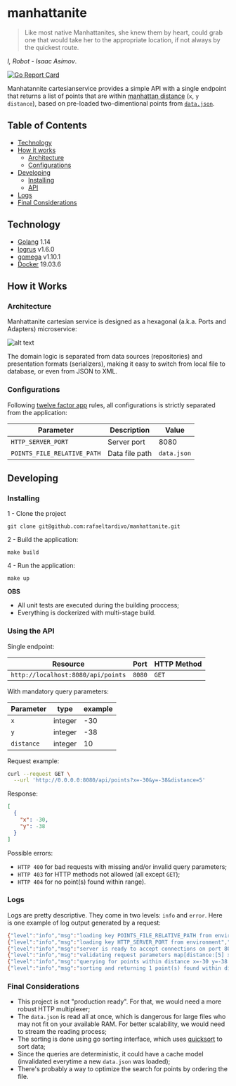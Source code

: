 # manhattanite
> Like most native Manhattanites, she knew them by heart, could grab one that would take her to the appropriate location, if not always by the quickest route. 


*I, Robot - Isaac Asimov*.

[![Go Report Card](https://goreportcard.com/badge/github.com/rafaeltardivo/manhattanite)](https://goreportcard.com/report/github.com/rafaeltardivo/manhattanite)

Manhatannite cartesianservice provides a simple API with a single endpoint that returns a list of points that are within [manhattan distance](https://xlinux.nist.gov/dads/HTML/manhattanDistance.html) (`x`, `y` `distance`), based on pre-loaded two-dimentional points from [`data.json`](data/data.json).

## Table of Contents

- [Technology](#technology)
- [How it works](#how-it-works)
	- [Architecture](#architecture)
	- [Configurations](#configurations)
- [Developing](#developing)
    - [Installing](#installing)
    - [API](#using-the-api)
- [Logs](#logs)
- [Final Considerations](#final-considerations)
    

## Technology
- [Golang](https://www.python.org/) 1.14
- [logrus](github.com/sirupsen/logrus) v1.6.0
- [gomega](github.com/onsi/gomega) v1.10.1
- [Docker](https://www.docker.com/) 19.03.6



## How it Works

### Architecture
Manhattanite cartesian service is designed as a hexagonal (a.k.a. Ports and Adapters) microservice:

![alt text](https://user-images.githubusercontent.com/4626533/84607176-3a944b00-ae82-11ea-8f78-e96f0b51d257.jpg)

The domain logic is separated from data sources (repositories) and presentation formats (serializers), making it easy to switch from local file to database, or even from JSON to XML.

### Configurations

Following [twelve factor app](https://12factor.net/) rules, all configurations is strictly separated from the application:

|     Parameter                |     Description  |      Value        |
|------------------------------|------------------|-------------------|
| `HTTP_SERVER_PORT`           |    Server port   |  8080             |
| `POINTS_FILE_RELATIVE_PATH`  |  Data file path  |  `data.json`      |  



## Developing

### Installing
1 - Clone the project
```
git clone git@github.com:rafaeltardivo/manhattanite.git  
```
2 - Build the application:  
```
make build
```  
4 - Run the application:  
```  
make up
```  

**OBS**
 - All unit tests are executed during the building proccess;
  - Everything is dockerized with multi-stage build.

### Using the API

Single endpoint:

|  Resource                           | Port  | HTTP Method |  
|-------------------------------------|-------|-------------|  
| `http://localhost:8080/api/points`  | `8080`|  `GET`      |

With mandatory query parameters:

|  Parameter  | type   | example |  
|-------------|--------|---------|  
|     `x`     | integer|  -30    |
|     `y`     | integer|  -38    |
|  `distance` | integer|   10    |


Request example:


```bash
curl --request GET \
  --url 'http://0.0.0.0:8080/api/points?x=-30&y=-38&distance=5'
```

Response: 

```json
[
  {
    "x": -30,
    "y": -38
  }
]
```

Possible errors:

 - `HTTP 400` for bad requests with missing and/or invalid query parameters;
 - `HTTP 403` for HTTP methods not allowed (all except `GET`);
 - `HTTP 404` for no point(s) found within range).


### Logs
Logs are pretty descriptive. They come in two levels: `info` and `error`. Here is one example of log output generated by a request:

```bash
{"level":"info","msg":"loading key POINTS_FILE_RELATIVE_PATH from environment","time":"2020-06-14T23:47:46Z"}
{"level":"info","msg":"loading key HTTP_SERVER_PORT from environment","time":"2020-06-14T23:47:46Z"}
{"level":"info","msg":"server is ready to accept connections on port 8080","time":"2020-06-14T23:47:46Z"}
{"level":"info","msg":"validating request parameters map[distance:[5] x:[-30] y:[-38]]","time":"2020-06-14T23:47:51Z"}
{"level":"info","msg":"querying for points within distance x=-30 y=-38 distance=5 ","time":"2020-06-14T23:47:51Z"}
{"level":"info","msg":"sorting and returning 1 point(s) found within distance","time":"2020-06-14T23:47:51Z"}
```

### Final Considerations
- This project is not "production ready". For that, we would need a more robust HTTP multiplexer;
- The `data.json` is read all at once, which is dangerous for large files who may not fit on your available RAM. For better scalability, we would need to stream the reading process;
- The sorting is done using go sorting interface, which uses [quicksort](https://golang.org/src/sort/sort.go?s=5416:5441#L206) to sort data;
- Since the queries are deterministic, it could have a cache model (invalidated everytime a new `data.json` was loaded);
- There's probably a way to optimize the search for points by ordering the file.